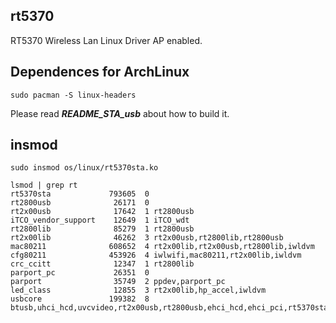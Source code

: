 rt5370
-------

RT5370 Wireless Lan Linux Driver AP enabled.


## Dependences for ArchLinux

```
sudo pacman -S linux-headers
```

Please read ***README_STA_usb*** about how to build it.


## insmod

```
sudo insmod os/linux/rt5370sta.ko
```

```
lsmod | grep rt
rt5370sta             793605  0 
rt2800usb              26171  0 
rt2x00usb              17642  1 rt2800usb
iTCO_vendor_support    12649  1 iTCO_wdt
rt2800lib              85279  1 rt2800usb
rt2x00lib              46262  3 rt2x00usb,rt2800lib,rt2800usb
mac80211              608652  4 rt2x00lib,rt2x00usb,rt2800lib,iwldvm
cfg80211              453926  4 iwlwifi,mac80211,rt2x00lib,iwldvm
crc_ccitt              12347  1 rt2800lib
parport_pc             26351  0 
parport                35749  2 ppdev,parport_pc
led_class              12855  3 rt2x00lib,hp_accel,iwldvm
usbcore               199382  8 btusb,uhci_hcd,uvcvideo,rt2x00usb,rt2800usb,ehci_hcd,ehci_pci,rt5370sta
```
